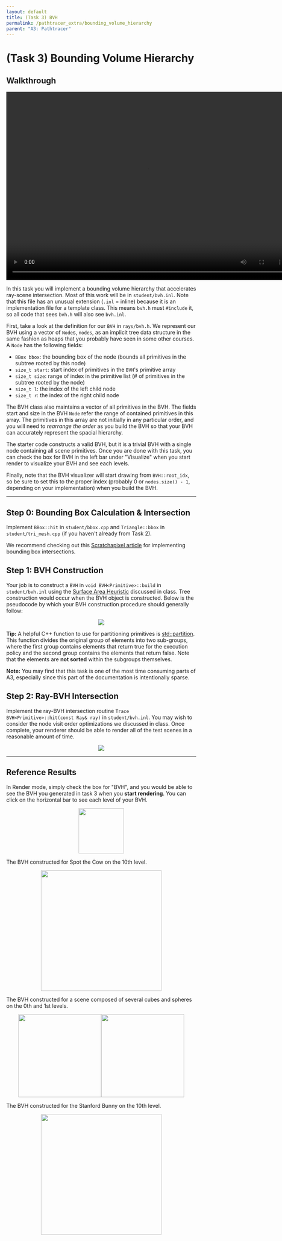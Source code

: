 ```yaml
---
layout: default
title: (Task 3) BVH
permalink: /pathtracer_extra/bounding_volume_hierarchy
parent: "A3: Pathtracer"
---
```


# (Task 3) Bounding Volume Hierarchy

## Walkthrough
<video width="750" height="500" controls>
    <source src="videos/Task3_BVH.mp4" type="video/mp4">
</video>

In this task you will implement a bounding volume hierarchy that accelerates ray-scene intersection. Most of this work will be in `student/bvh.inl`. Note that this file has an unusual extension (`.inl` = inline) because it is an implementation file for a template class. This means `bvh.h` must `#include` it, so all code that sees `bvh.h` will also see `bvh.inl`.

First, take a look at the definition for our `BVH` in `rays/bvh.h`. We represent our BVH using a vector of `Node`s, `nodes`, as an implicit tree data structure in the same fashion as heaps that you probably have seen in some other courses. A `Node` has the following fields:

* `BBox bbox`: the bounding box of the node (bounds all primitives in the subtree rooted by this node)
* `size_t start`: start index of primitives in the `BVH`'s primitive array
* `size_t size`: range of index in the primitive list (# of primitives in the subtree rooted by the node)
* `size_t l`: the index of the left child node
* `size_t r`: the index of the right child node

The BVH class also maintains a vector of all primitives in the BVH. The fields start and size in the BVH `Node` refer the range of contained primitives in this array. The primitives in this array are not initially in any particular order, and you will need to _rearrange the order_ as you build the BVH so that your BVH can accurately represent the spacial hierarchy.

The starter code constructs a valid BVH, but it is a trivial BVH with a single node containing all scene primitives. Once you are done with this task, you can check the box for BVH in the left bar under "Visualize" when you start render to visualize your BVH and see each levels.

Finally, note that the BVH visualizer will start drawing from `BVH::root_idx`, so be sure to set this to the proper index (probably 0 or `nodes.size() - 1`, depending on your implementation) when you build the BVH.

---

## Step 0: Bounding Box Calculation & Intersection

Implement `BBox::hit` in `student/bbox.cpp` and `Triangle::bbox` in `student/tri_mesh.cpp` (if you haven't already from Task 2).

We recommend checking out this [Scratchapixel article](https://www.scratchapixel.com/lessons/3d-basic-rendering/minimal-ray-tracer-rendering-simple-shapes/ray-box-intersection) for implementing bounding box intersections.

## Step 1: BVH Construction

Your job is to construct a `BVH` in `void BVH<Primitive>::build` in
`student/bvh.inl`
using the [Surface Area Heuristic](http://15462.courses.cs.cmu.edu/fall2017/lecture/acceleratingqueries/slide_025) discussed in class. Tree construction would occur when the BVH object is constructed. Below is the pseudocode by which your BVH construction procedure should generally follow:

<center><img src="figures/BVH_construction_pseudocode.png"></center>

**Tip:** A helpful C++ function to use for partitioning primitives is
[std::partition](https://en.cppreference.com/w/cpp/algorithm/partition). This function divides the original group of elements
into two sub-groups, where the first group contains elements that return
true for the execution policy and the second group contains the elements that
return false. Note that the elements are **not sorted** within the subgroups
themselves.


**Note:** You may find that this task is one of the most time consuming parts of A3, especially since this part of the documentation is intentionally sparse.

## Step 2: Ray-BVH Intersection

Implement the ray-BVH intersection routine `Trace BVH<Primitive>::hit(const Ray& ray)` in `student/bvh.inl`. You may wish to consider the node visit order optimizations we discussed in class. Once complete, your renderer should be able to render all of the test scenes in a reasonable amount of time.

<center><img src="figures/ray_bvh_pseudocode.png"></center>

---

## Reference Results

In Render mode, simply check the box for "BVH", and you would be able to see the BVH you generated in task 3 when you **start rendering**. You can click on the horizontal bar to see each level of your BVH.

<center><img src="images/bvh_button.png" style="height:120px"></center>

The BVH constructed for Spot the Cow on the 10th level.
<center><img src="images/bvh.png" style="height:320px"></center>

The BVH constructed for a scene composed of several cubes and spheres on the 0th and 1st levels.
<center><img src="images/l0.png" style="height:220px"><img src="images/l2.png" style="height:220px"></center>

The BVH constructed for the Stanford Bunny on the 10th level.
<center><img src="images/bvh_bunny_10.png" style="height:320px"></center>



